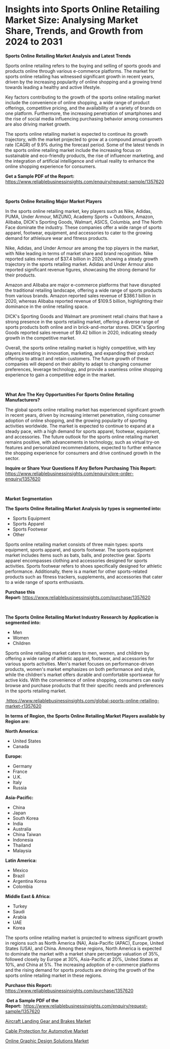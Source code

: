 <p><h1>Insights into Sports Online Retailing Market Size: Analysing Market Share, Trends, and Growth from 2024 to 2031</h1></p><p><strong>Sports Online Retailing Market Analysis and Latest Trends</strong></p>
<p><p>Sports online retailing refers to the buying and selling of sports goods and products online through various e-commerce platforms. The market for sports online retailing has witnessed significant growth in recent years, driven by the increasing popularity of online shopping and a growing trend towards leading a healthy and active lifestyle.</p><p>Key factors contributing to the growth of the sports online retailing market include the convenience of online shopping, a wide range of product offerings, competitive pricing, and the availability of a variety of brands on one platform. Furthermore, the increasing penetration of smartphones and the rise of social media influencing purchasing behavior among consumers are also driving market growth.</p><p>The sports online retailing market is expected to continue its growth trajectory, with the market projected to grow at a compound annual growth rate (CAGR) of 9.9% during the forecast period. Some of the latest trends in the sports online retailing market include the increasing focus on sustainable and eco-friendly products, the rise of influencer marketing, and the integration of artificial intelligence and virtual reality to enhance the online shopping experience for consumers.</p></p>
<p><strong>Get a Sample PDF of the Report:&nbsp;</strong> <a href="https://www.reliablebusinessinsights.com/enquiry/request-sample/1357620">https://www.reliablebusinessinsights.com/enquiry/request-sample/1357620</a></p>
<p>&nbsp;</p>
<p><strong>Sports Online Retailing Major Market Players</strong></p>
<p><p>In the sports online retailing market, key players such as Nike, Adidas, PUMA, Under Armour, MIZUNO, Academy Sports + Outdoors, Amazon, Alibaba, DICK's Sporting Goods, Walmart, ASICS, Columbia, and The North Face dominate the industry. These companies offer a wide range of sports apparel, footwear, equipment, and accessories to cater to the growing demand for athleisure wear and fitness products.</p><p>Nike, Adidas, and Under Armour are among the top players in the market, with Nike leading in terms of market share and brand recognition. Nike reported sales revenue of $37.4 billion in 2020, showing a steady growth trajectory in the sports retailing market. Adidas and Under Armour also reported significant revenue figures, showcasing the strong demand for their products.</p><p>Amazon and Alibaba are major e-commerce platforms that have disrupted the traditional retailing landscape, offering a wide range of sports products from various brands. Amazon reported sales revenue of $386.1 billion in 2020, whereas Alibaba reported revenue of $109.5 billion, highlighting their dominance in the online retailing space.</p><p>DICK's Sporting Goods and Walmart are prominent retail chains that have a strong presence in the sports retailing market, offering a diverse range of sports products both online and in brick-and-mortar stores. DICK's Sporting Goods reported sales revenue of $9.42 billion in 2020, indicating steady growth in the competitive market.</p><p>Overall, the sports online retailing market is highly competitive, with key players investing in innovation, marketing, and expanding their product offerings to attract and retain customers. The future growth of these companies will depend on their ability to adapt to changing consumer preferences, leverage technology, and provide a seamless online shopping experience to gain a competitive edge in the market.</p></p>
<p>&nbsp;</p>
<p><strong>What Are The Key Opportunities For Sports Online Retailing Manufacturers?</strong></p>
<p><p>The global sports online retailing market has experienced significant growth in recent years, driven by increasing internet penetration, rising consumer adoption of online shopping, and the growing popularity of sporting activities worldwide. The market is expected to continue to expand at a steady pace, with a high demand for sports apparel, footwear, equipment, and accessories. The future outlook for the sports online retailing market remains positive, with advancements in technology, such as virtual try-on features and personalized recommendations, expected to further enhance the shopping experience for consumers and drive continued growth in the sector.</p></p>
<p><strong>Inquire or Share Your Questions If Any Before Purchasing This Report:</strong> <a href="https://www.reliablebusinessinsights.com/enquiry/pre-order-enquiry/1357620">https://www.reliablebusinessinsights.com/enquiry/pre-order-enquiry/1357620</a></p>
<p>&nbsp;</p>
<p><strong>Market Segmentation</strong></p>
<p><strong>The Sports Online Retailing Market Analysis by types is segmented into:</strong></p>
<p><ul><li>Sports Equipment</li><li>Sports Apparel</li><li>Sports Footwear</li><li>Other</li></ul></p>
<p><p>Sports online retailing market consists of three main types: sports equipment, sports apparel, and sports footwear. The sports equipment market includes items such as bats, balls, and protective gear. Sports apparel encompasses clothing and accessories designed for sports activities. Sports footwear refers to shoes specifically designed for athletic performance. Additionally, there is a market for other sports-related products such as fitness trackers, supplements, and accessories that cater to a wide range of sports enthusiasts.</p></p>
<p><strong>Purchase this Report:&nbsp;</strong><a href="https://www.reliablebusinessinsights.com/purchase/1357620">https://www.reliablebusinessinsights.com/purchase/1357620</a></p>
<p>&nbsp;</p>
<p><strong>The Sports Online Retailing Market Industry Research by Application is segmented into:</strong></p>
<p><ul><li>Men</li><li>Women</li><li>Children</li></ul></p>
<p><p>Sports online retailing market caters to men, women, and children by offering a wide range of athletic apparel, footwear, and accessories for various sports activities. Men's market focuses on performance-driven products, women's market emphasizes on both performance and style, while the children's market offers durable and comfortable sportswear for active kids. With the convenience of online shopping, consumers can easily browse and purchase products that fit their specific needs and preferences in the sports retailing market.</p></p>
<p><a href="https://www.reliablebusinessinsights.com/global-sports-online-retailing-market-r1357620">&nbsp;https://www.reliablebusinessinsights.com/global-sports-online-retailing-market-r1357620</a></p>
<p><strong>In terms of Region, the Sports Online Retailing Market Players available by Region are:</strong></p>
<p>
    <p> <strong> North America: </strong>
        <ul>
            <li>United States</li>
            <li>Canada</li>
        </ul>
        </p> 
    <p> <strong> Europe: </strong>
        <ul>
            <li>Germany</li>
            <li>France</li>
            <li>U.K.</li>
            <li>Italy</li>
            <li>Russia</li>
        </ul>
        </p> 
    <p> <strong> Asia-Pacific: </strong>
        <ul>
            <li>China</li>
            <li>Japan</li>
            <li>South Korea</li>
            <li>India</li>
            <li>Australia</li>
            <li>China Taiwan</li>
            <li>Indonesia</li>
            <li>Thailand</li>
            <li>Malaysia</li>
        </ul>
        </p> 
    <p> <strong> Latin America: </strong>
        <ul>
            <li>Mexico</li>
            <li>Brazil</li>
            <li>Argentina Korea</li>
            <li>Colombia</li>
        </ul>
        </p> 
    <p> <strong> Middle East & Africa: </strong>
        <ul>
            <li>Turkey</li>
            <li>Saudi</li>
            <li>Arabia</li>
            <li>UAE</li>
            <li>Korea</li>
        </ul>
    </p>
    </p>
<p><p>The sports online retailing market is projected to witness significant growth in regions such as North America (NA), Asia-Pacific (APAC), Europe, United States (USA), and China. Among these regions, North America is expected to dominate the market with a market share percentage valuation of 35%, followed closely by Europe at 30%, Asia-Pacific at 20%, United States at 10%, and China at 5%. The increasing adoption of e-commerce platforms and the rising demand for sports products are driving the growth of the sports online retailing market in these regions.</p></p>
<p><strong>Purchase this Report: </strong><a href="https://www.reliablebusinessinsights.com/purchase/1357620">https://www.reliablebusinessinsights.com/purchase/1357620</a></p>
<p>&nbsp;<strong>Get a Sample PDF of the Report:&nbsp;&nbsp;</strong><a href="https://www.reliablebusinessinsights.com/enquiry/request-sample/1357620">https://www.reliablebusinessinsights.com/enquiry/request-sample/1357620</a></p>
<p><strong></strong></p>
<p><p><a href="https://github.com/luckyshygirl/Market-Research-Report-List-5/blob/main/aircraft-landing-gear-and-brakes-market.md">Aircraft Landing Gear and Brakes Market</a></p><p><a href="https://github.com/JameTravis/Market-Research-Report-List-6/blob/main/cable-protection-for-automotive-market.md">Cable Protection for Automotive Market</a></p><p><a href="https://github.com/vimar16th/Market-Research-Report-List-5/blob/main/online-graphic-design-solutions-market.md">Online Graphic Design Solutions Market</a></p></p>